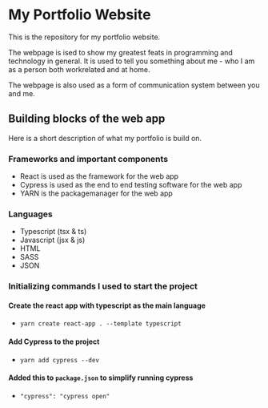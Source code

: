 # My Portfolio Website
This is the repository for my portfolio website.

The webpage is ised to show my greatest feats in programming and technology in general. It is used to tell you something about me - who I am as a person both workrelated and at home.

The webpage is also used as a form of communication system between you and me.


## Building blocks of the web app
Here is a short description of what my portfolio is build on.

### Frameworks and important components
- React is used as the framework for the web app
- Cypress is used as the end to end testing software for the web app
- YARN is the packagemanager for the web app

### Languages
- Typescript (tsx & ts)
- Javascript (jsx & js)
- HTML
- SASS
- JSON

### Initializing commands I used to start the project

#### Create the react app with typescript as the main language
- `yarn create react-app . --template typescript`
#### Add Cypress to the project
- `yarn add cypress --dev`
#### Added this to `package.json` to simplify running cypress
- `"cypress": "cypress open"`
